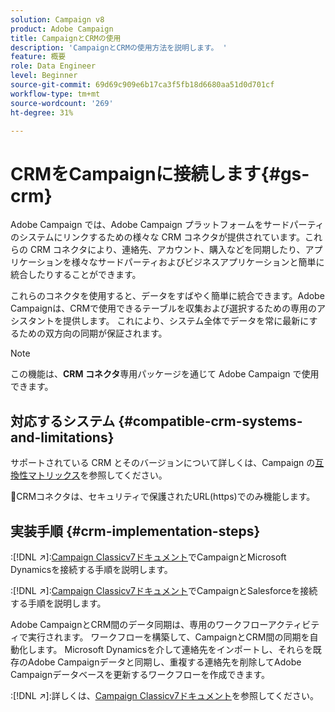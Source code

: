 ```yaml
---
solution: Campaign v8
product: Adobe Campaign
title: CampaignとCRMの使用
description: 'CampaignとCRMの使用方法を説明します。 '
feature: 概要
role: Data Engineer
level: Beginner
source-git-commit: 69d69c909e6b17ca3f5fb18d6680aa51d0d701cf
workflow-type: tm+mt
source-wordcount: '269'
ht-degree: 31%

---
```


# CRMをCampaignに接続します{#gs-crm}

Adobe Campaign では、Adobe Campaign プラットフォームをサードパーティのシステムにリンクするための様々な CRM コネクタが提供されています。これらの CRM コネクタにより、連絡先、アカウント、購入などを同期したり、アプリケーションを様々なサードパーティおよびビジネスアプリケーションと簡単に統合したりすることができます。

これらのコネクタを使用すると、データをすばやく簡単に統合できます。Adobe Campaignは、CRMで使用できるテーブルを収集および選択するための専用のアシスタントを提供します。 これにより、システム全体でデータを常に最新にするための双方向の同期が保証されます。

>[!NOTE]
>
>この機能は、**CRM コネクタ**&#x200B;専用パッケージを通じて Adobe Campaign で使用できます。

## 対応するシステム {#compatible-crm-systems-and-limitations}

サポートされている CRM とそのバージョンについて詳しくは、Campaign の[互換性マトリックス](../start/compatibility-matrix.md)を参照してください。

:speech_balloon:CRMコネクタは、セキュリティで保護されたURL(https)でのみ機能します。

## 実装手順 {#crm-implementation-steps}

:[!DNL :arrow_upper_right:]:[Campaign Classicv7ドキュメント](https://experienceleague.adobe.com/docs/campaign-classic/using/getting-started/connectors/crm-connectors/crm-ms-dynamics.html?lang=en#microsoft-dynamics-implementation-steps)でCampaignとMicrosoft Dynamicsを接続する手順を説明します。

:[!DNL :arrow_upper_right:]:[Campaign Classicv7ドキュメント](https://experienceleague.adobe.com/docs/campaign-classic/using/getting-started/connectors/crm-connectors/crm-sfdc.html?lang=en#getting-started)でCampaignとSalesforceを接続する手順を説明します。


Adobe CampaignとCRM間のデータ同期は、専用のワークフローアクティビティで実行されます。 ワークフローを構築して、CampaignとCRM間の同期を自動化します。 Microsoft Dynamicsを介して連絡先をインポートし、それらを既存のAdobe Campaignデータと同期し、重複する連絡先を削除してAdobe Campaignデータベースを更新するワークフローを作成できます。

:[!DNL :arrow_upper_right:]:詳しくは、[Campaign Classicv7ドキュメント](https://experienceleague.adobe.com/docs/campaign-classic/using/getting-started/connectors/crm-connectors/crm-data-sync.html?lang=en#getting-started)を参照してください。

